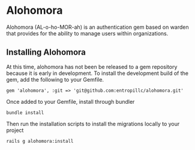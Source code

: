 Alohomora
=========

Alohomora (AL-o-ho-MOR-ah) is an authentication gem based on warden that provides for the ability to manage users within organizations.

Installing Alohomora
--------------------

At this time, alohomora has not been be released to a gem repository because it is early in development. To install the development
build of the gem, add the following to your Gemfile.

    gem 'alohomora', :git => 'git@github.com:entropillc/alohomora.git'

Once added to your Gemfile, install through bundler

    bundle install
  
Then run the installation scripts to install the migrations locally to your project

    rails g alohomora:install